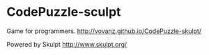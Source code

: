 CodePuzzle-sculpt
=================

Game for programmers.
http://vovanz.github.io/CodePuzzle-skulpt/

Powered by Skulpt
http://www.skulpt.org/

